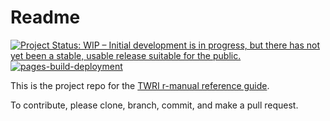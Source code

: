 # Readme

[![Project Status: WIP – Initial development is in progress, but there has not yet been a stable, usable release suitable for the public.](https://www.repostatus.org/badges/latest/wip.svg)](https://www.repostatus.org/#wip)
[![pages-build-deployment](https://github.com/TxWRI/r-manual/actions/workflows/pages/pages-build-deployment/badge.svg)](https://github.com/TxWRI/r-manual/actions/workflows/pages/pages-build-deployment)


This is the project repo for the [TWRI r-manual reference guide](https://txwri.github.io/r-manual/).

To contribute, please clone, branch, commit, and make a pull request.